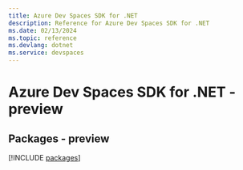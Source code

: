 ```yaml
---
title: Azure Dev Spaces SDK for .NET
description: Reference for Azure Dev Spaces SDK for .NET
ms.date: 02/13/2024
ms.topic: reference
ms.devlang: dotnet
ms.service: devspaces
---
```

# Azure Dev Spaces SDK for .NET - preview
## Packages - preview
[!INCLUDE [packages](dev-spaces-index.md)]
